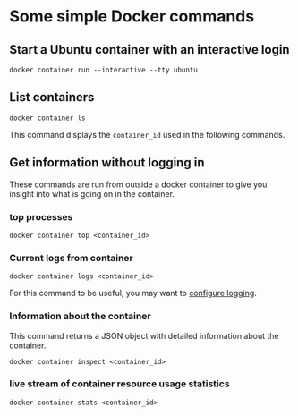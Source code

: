 # Some simple Docker commands

## Start a Ubuntu container with an interactive login

`docker container run --interactive --tty ubuntu`

## List containers

`docker container ls`

This command displays the `container_id` used in the following commands.

## Get information without logging in

These commands are run from outside a docker container to give you insight into what is going on in the container.

### top processes

`docker container top <container_id>`

### Current logs from container

`docker container logs <container_id>`

For this command to be useful, you may want to [configure logging](https://docs.docker.com/config/containers/logging/configure/).

### Information about the container

This command returns a JSON object with detailed information about the container.

`docker container inspect <container_id>`

### live stream of container resource usage statistics

`docker container stats <container_id>`
